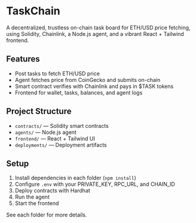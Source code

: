 # TaskChain

A decentralized, trustless on-chain task board for ETH/USD price fetching, using Solidity, Chainlink, a Node.js agent, and a vibrant React + Tailwind frontend.

## Features
- Post tasks to fetch ETH/USD price
- Agent fetches price from CoinGecko and submits on-chain
- Smart contract verifies with Chainlink and pays in $TASK tokens
- Frontend for wallet, tasks, balances, and agent logs

## Project Structure
- `contracts/` — Solidity smart contracts
- `agents/` — Node.js agent
- `frontend/` — React + Tailwind UI
- `deployments/` — Deployment artifacts

## Setup
1. Install dependencies in each folder (`npm install`)
2. Configure `.env` with your PRIVATE_KEY, RPC_URL, and CHAIN_ID
3. Deploy contracts with Hardhat
4. Run the agent
5. Start the frontend

See each folder for more details. 